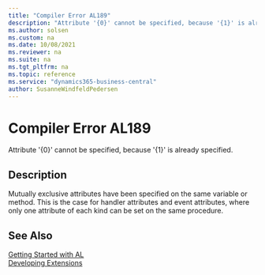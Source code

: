 ```yaml
---
title: "Compiler Error AL189"
description: "Attribute '{0}' cannot be specified, because '{1}' is already specified."
ms.author: solsen
ms.custom: na
ms.date: 10/08/2021
ms.reviewer: na
ms.suite: na
ms.tgt_pltfrm: na
ms.topic: reference
ms.service: "dynamics365-business-central"
author: SusanneWindfeldPedersen
---
```

[//]: # (START>DO_NOT_EDIT)
[//]: # (IMPORTANT:Do not edit any of the content between here and the END>DO_NOT_EDIT.)
[//]: # (Any modifications should be made in the .xml files in the ModernDev repo.)
# Compiler Error AL189
Attribute '{0}' cannot be specified, because '{1}' is already specified.


## Description
Mutually exclusive attributes have been specified on the same variable or method. This is the case for handler attributes and event attributes, where only one attribute of each kind can be set on the same procedure.

[//]: # (IMPORTANT: END>DO_NOT_EDIT)
## See Also  
[Getting Started with AL](../devenv-get-started.md)  
[Developing Extensions](../devenv-dev-overview.md)  